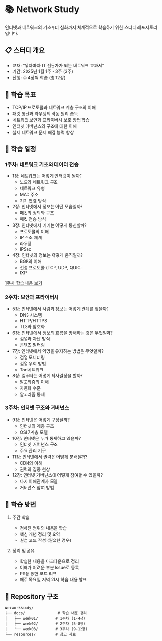 # 📚 Network Study

인터넷과 네트워크의 기초부터 심화까지 체계적으로 학습하기 위한 스터디 레포지토리입니다.

## 📋 스터디 개요
- 교재: "읽자마자 IT 전문가가 되는 네트워크 교과서"
- 기간: 2025년 1월 1주 - 3주 (3주)
- 진행: 주 4장씩 학습 (총 12장)

## 🎯 학습 목표
- TCP/IP 프로토콜과 네트워크 계층 구조의 이해
- 패킷 통신과 라우팅의 작동 원리 습득
- 네트워크 보안과 프라이버시 보호 방법 학습
- 인터넷 거버넌스와 구조에 대한 이해
- 실제 네트워크 문제 해결 능력 향상

## 📅 학습 일정

### 1주차: 네트워크 기초와 데이터 전송
- 1장: 네트워크는 어떻게 인터넷이 될까?
  - 노드와 네트워크 구조
  - 네트워크 유형
  - MAC 주소
  - 기기 연결 방식
- 2장: 인터넷에서 정보는 어떤 모습일까?
  - 패킷의 정의와 구조
  - 패킷 전송 방식
- 3장: 인터넷에서 기기는 어떻게 통신할까?
  - 프로토콜의 이해
  - IP 주소 체계
  - 라우팅
  - IPSec
- 4장: 인터넷의 정보는 어떻게 움직일까?
  - BGP의 이해
  - 전송 프로토콜 (TCP, UDP, QUIC)
  - IXP

[1주차 학습 내용 보기](NetworkStudy/docs/week01/week01.md)


### 2주차: 보안과 프라이버시
- 5장: 인터넷에서 사람과 정보는 어떻게 관계를 맺을까?
  - DNS 시스템
  - HTTP/HTTPS
  - TLS와 암호화
- 6장: 인터넷에서 정보의 흐름을 방해하는 것은 무엇일까?
  - 검열과 차단 방식
  - 콘텐츠 필터링
- 7장: 인터넷에서 익명을 유지하는 방법은 무엇일까?
  - 검열 모니터링
  - 검열 우회 방법
  - Tor 네트워크
- 8장: 컴퓨터는 어떻게 의사결정을 할까?
  - 알고리즘의 이해
  - 자동화 수준
  - 알고리즘 통제

### 3주차: 인터넷 구조와 거버넌스
- 9장: 인터넷은 어떻게 구성될까?
  - 인터넷의 계층 구조
  - OSI 7계층 모델
- 10장: 인터넷은 누가 통제하고 있을까?
  - 인터넷 거버넌스 구조
  - 주요 관리 기구
- 11장: 인터넷에서 권력은 어떻게 분배될까?
  - CDN의 이해
  - 권력의 집중 현상
- 12장: 인터넷 거버넌스에 어떻게 참여할 수 있을까?
  - 다자 이해관계자 모델
  - 거버넌스 참여 방법

## 📝 학습 방법
1. 주간 학습
   - 정해진 범위의 내용을 학습
   - 핵심 개념 정리 및 요약
   - 실습 코드 작성 (필요한 경우)

2. 정리 및 공유
   - 학습한 내용을 마크다운으로 정리
   - 이해가 어려운 부분 Issue로 등록
   - PR을 통한 코드 리뷰
   - 매주 목요일 저녁 21시 학습 내용 발표

## 📂 Repository 구조
```
NetworkStudy/
├── docs/               # 학습 내용 정리
│   ├── week01/        # 1주차 (1-4장)
│   ├── week02/        # 2주차 (5-8장)
│   └── week03/        # 3주차 (9-12장)
└── resources/         # 참고 자료
```

